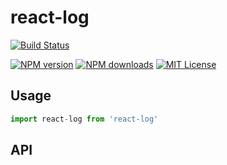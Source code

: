 # react-log

[![Build Status][circleci-image]][circleci-url]

[![NPM version][npm-version-image]][npm-url]
[![NPM downloads][npm-downloads-image]][npm-url]
[![MIT License][license-image]][license-url]


## Usage

```js
import react-log from 'react-log'

```

[circleci-image]:https://circleci.com/gh/dreipol/react-log/tree/master.svg?style=svg&circle-token=
[circleci-url]:https://circleci.com/gh/dreipol/react-log/tree/master

[license-image]:http://img.shields.io/badge/license-MIT-000000.svg?style=flat-square
[license-url]:LICENSE

[npm-version-image]:http://img.shields.io/npm/v/@dreipol/react-log.svg?style=flat-square
[npm-downloads-image]:http://img.shields.io/npm/dm/@dreipol/react-log.svg?style=flat-square
[npm-url]:https://npmjs.org/package/@dreipol/react-log

## API

